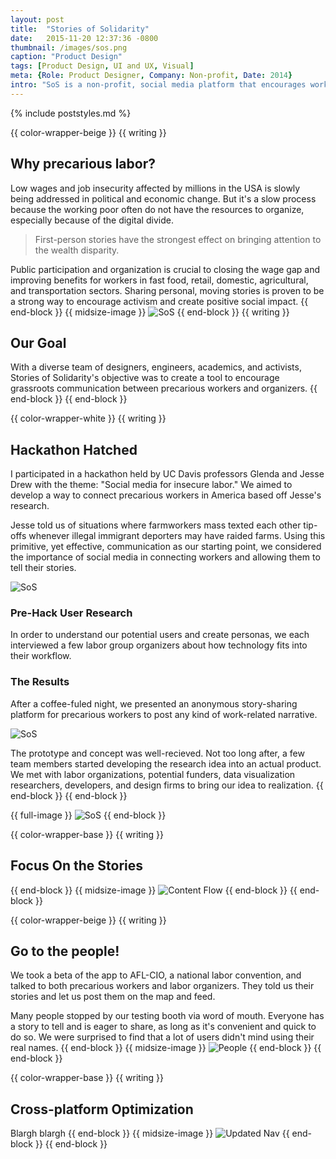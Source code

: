 ```yaml
---
layout: post
title:  "Stories of Solidarity"
date:   2015-11-20 12:37:36 -0800
thumbnail: /images/sos.png
caption: "Product Design"
tags: [Product Design, UI and UX, Visual]
meta: {Role: Product Designer, Company: Non-profit, Date: 2014}
intro: "SoS is a non-profit, social media platform that encourages workers in the low-wage, precarious workforce to build new forms of solidarity. It provides a way to anonymously speak up and safely organize."
---
```

{% include poststyles.md %}

{{ color-wrapper-beige }}
{{ writing }}
## Why precarious labor?
Low wages and job insecurity affected by millions in the USA is slowly being addressed in political and economic change. But it's a slow process because the working poor often do not have the resources to organize, especially because of the digital divide.

>First-person stories have the strongest effect on bringing attention to the wealth disparity.

Public participation and organization is crucial to closing the wage gap and improving benefits for workers in fast food, retail, domestic, agricultural, and transportation sectors. Sharing personal, moving stories is proven to be a strong way to encourage activism and create positive social impact.
{{ end-block }}
{{ midsize-image }}
![SoS](/assets/sos-logo.jpg)
{{ end-block }}
{{ writing }}
## Our Goal
With a diverse team of designers, engineers, academics, and activists, Stories of Solidarity's objective was to create a tool to encourage grassroots communication between precarious workers and organizers.
{{ end-block }}
{{ end-block }}

{{ color-wrapper-white }}
{{ writing }}
## Hackathon Hatched
I participated in a hackathon held by UC Davis professors Glenda and Jesse Drew with the theme: "Social media for insecure labor." We aimed to develop a way to connect precarious workers in America based off Jesse's research.

Jesse told us of situations where farmworkers mass texted each other tip-offs whenever illegal immigrant deporters may have raided farms. Using this primitive, yet effective, communication as our starting point, we considered the importance of social media in connecting workers and allowing them to tell their stories.

![SoS](/assets/sos-crew.jpg)

### Pre-Hack User Research
In order to understand our potential users and create personas, we each interviewed a few labor group organizers about how technology fits into their workflow.

### The Results
After a coffee-fuled night, we presented an anonymous story-sharing platform for precarious workers to post any kind of work-related narrative.

![SoS](/assets/sos-hack.png)

The prototype and concept was well-recieved. Not too long after, a few team members started developing the research idea into an actual product. We met with labor organizations, potential funders, data visualization researchers, developers, and design firms to bring our idea to realization.
{{ end-block }}
{{ end-block }}

{{ full-image }}
![SoS](/assets/sos-platforms.jpg)
{{ end-block }}

{{ color-wrapper-base }}
{{ writing }}
## Focus On the Stories
{{ end-block }}
{{ midsize-image }}
![Content Flow](/assets/sos-content.jpg)
{{ end-block }}
{{ end-block }}

{{ color-wrapper-beige }}
{{ writing }}
## Go to the people!
We took a beta of the app to AFL-CIO, a national labor convention, and talked to both precarious workers and labor organizers. They told us their stories and let us post them on the map and feed.

Many people stopped by our testing booth via word of mouth. Everyone has a story to tell and is eager to share, as long as it's convenient and quick to do so. We were surprised to find that a lot of users didn't mind using their real names.
{{ end-block }}
{{ midsize-image }}
![People](/assets/sos-people.jpg)
{{ end-block }}
{{ end-block }}


{{ color-wrapper-base }}
{{ writing }}
## Cross-platform Optimization
Blargh blargh
{{ end-block }}
{{ midsize-image }}
![Updated Nav](/assets/sos-topnav.png)
{{ end-block }}
{{ end-block }}
